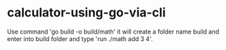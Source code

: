 # calculator-using-go-via-cli


Use command 'go build -o build/math' it will create a folder name build and enter into build folder and type 'run ./math add 3 4'.
 
